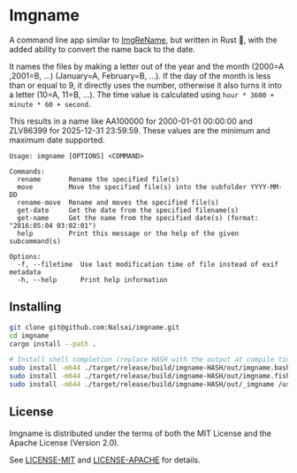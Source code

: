 # Imgname

A command line app similar to [ImgReName](https://github.com/Nalsai/ImgReName/), but written in Rust 🦀, with the added ability to convert the name back to the date.

It names the files by making a letter out of the year and the month (2000=A ,2001=B, ...) (January=A, February=B, ...).
If the day of the month is less than or equal to 9, it directly uses the number, otherwise it also turns it into a letter (10=A, 11=B, ...).
The time value is calculated using `hour * 3600 + minute * 60 + second`.

This results in a name like AA100000 for 2000-01-01 00:00:00 and ZLV86399 for 2025-12-31 23:59:59.
These values are the minimum and maximum date supported.

```
Usage: imgname [OPTIONS] <COMMAND>

Commands:
  rename       Rename the specified file(s)
  move         Move the specified file(s) into the subfolder YYYY-MM-DD
  rename-move  Rename and moves the specified file(s)
  get-date     Get the date from the specified filename(s)
  get-name     Get the name from the specified date(s) (format: "2016:05:04 03:02:01")
  help         Print this message or the help of the given subcommand(s)

Options:
  -f, --filetime  Use last modification time of file instead of exif metadata
  -h, --help      Print help information
```

## Installing

```sh
git clone git@github.com:Nalsai/imgname.git
cd imgname
cargo install --path .

# Install shell completion (replace HASH with the output at compile time, path may vary depending on your system)
sudo install -m644 ./target/release/build/imgname-HASH/out/imgname.bash /usr/share/bash-completion/completions/imgname  # Bash
sudo install -m644 ./target/release/build/imgname-HASH/out/imgname.fish /usr/share/fish/completions/imgname.fish        # Fish
sudo install -m644 ./target/release/build/imgname-HASH/out/_imgname /usr/share/zsh/site-functions/_imgname              # Zsh
```

## License

Imgname is distributed under the terms of both the MIT License and the Apache License (Version 2.0).

See [LICENSE-MIT](LICENSE-MIT) and [LICENSE-APACHE](LICENSE-APACHE) for details.

